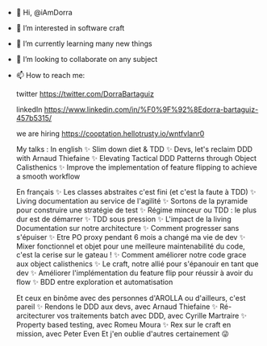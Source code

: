 - 👋 Hi, @iAmDorra
- 👀 I’m interested in software craft 
- 🌱 I’m currently learning many new things
- 💞️ I’m looking to collaborate on any subject
- 📫 How to reach me:

  twitter https://twitter.com/DorraBartaguiz

  linkedIn https://www.linkedin.com/in/%F0%9F%92%8Edorra-bartaguiz-457b5315/
  
  we are hiring https://cooptation.hellotrusty.io/wntfvlanr0

  My talks :
  In english
  ✨ Slim down diet & TDD
  ✨ Devs, let's reclaim DDD with Arnaud Thiefaine
  ✨ Elevating Tactical DDD Patterns through Object Calisthenics
  ✨ Improve the implementation of feature flipping to achieve a smooth workflow
  
  En français
  ✨ Les classes abstraites c'est fini (et c'est la faute à TDD)
  ✨ Living documentation au service de l'agilité
  ✨ Sortons de la pyramide pour construire une stratégie de test
  ✨ Régime minceur ou TDD : le plus dur est de démarrer
  ✨ TDD sous pression
  ✨ L'impact de la living Documentation sur notre architecture
  ✨ Comment progresser sans s'épuiser
  ✨ Etre PO proxy pendant 6 mois a changé ma vie de dev
  ✨ Mixer fonctionnel et objet pour une meilleure maintenabilité du code, c'est la cerise sur le gateau !
  ✨ Comment améliorer notre code grace aux object calisthenics
  ✨ Le craft, notre allié pour s'épanouir en tant que dev
  ✨ Améliorer l'implémentation du feature flip pour réussir à avoir du flow
  ✨ BDD entre exploration et automatisation

  Et ceux en binôme avec des personnes d'AROLLA ou d'ailleurs, c'est pareil
  ✨ Rendons le DDD aux devs, avec Arnaud Thiefaine
  ✨ Ré-arcitecturer vos traitements batch avec DDD, avec Cyrille Martraire
  ✨ Property based testing, avec Romeu Moura
  ✨ Rex sur le craft en mission, avec Peter Even
  Et j'en oublie d'autres certainement 😜


<!---
iAmDorra/iAmDorra is a ✨ special ✨ repository because its `README.md` (this file) appears on your GitHub profile.
You can click the Preview link to take a look at your changes.
--->
